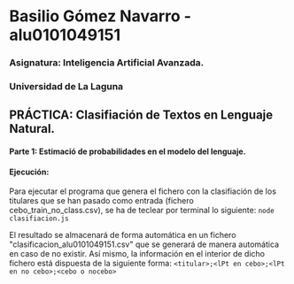 # Basilio Gómez Navarro - alu0101049151
### Asignatura: Inteligencia Artificial Avanzada.
### Universidad de La Laguna


## PRÁCTICA: Clasifiación de Textos en Lenguaje Natural.

#### Parte 1: Estimació de probabilidades en el modelo del lenguaje.

#### Ejecución:
Para ejecutar el programa que genera el fichero con la clasifiación de los titulares que se han pasado como entrada (fichero cebo_train_no_class.csv), se ha de teclear por terminal lo siguiente:
  `node clasifiacion.js`

El resultado se almacenará de forma automática en un fichero "clasificacion_alu0101049151.csv" que se generará de manera automática en caso de no existir.
Así mismo, la información en el interior de dicho fichero está dispuesta de la siguiente forma:
`<titular>;<lPt en cebo>;<lPt en no cebo>;<cebo o nocebo>`
